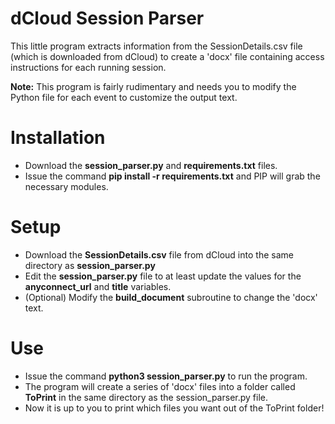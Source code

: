 # dCloud Session Parser
This little program extracts information from the SessionDetails.csv file (which is downloaded from dCloud)
to create a 'docx' file containing access instructions for each running session.

**Note:** This program is fairly rudimentary and needs you to modify the Python file for each event to customize the
output text.

# Installation
* Download the **session_parser.py** and **requirements.txt** files.
* Issue the command **pip install -r requirements.txt** and PIP will grab the necessary modules.

# Setup
* Download the **SessionDetails.csv** file from dCloud into the same directory as **session_parser.py**
* Edit the **session_parser.py** file to at least update the values for the **anyconnect_url** and **title** variables.
* (Optional) Modify the **build_document** subroutine to change the 'docx' text.

# Use
* Issue the command **python3 session_parser.py** to run the program.
* The program will create a series of 'docx' files into a folder called **ToPrint** in the same directory as the
session_parser.py file.
* Now it is up to you to print which files you want out of the ToPrint folder!
